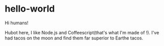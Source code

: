 # hello-world

Hi humans!

Hubot here, I like Node.js and Coffeescript(that's what I'm made of !).
I've had tacos on the moon and find them far superior to Earthe tacos.
